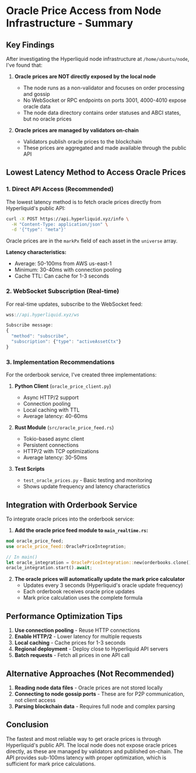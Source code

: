 # Oracle Price Access from Node Infrastructure - Summary

## Key Findings

After investigating the Hyperliquid node infrastructure at `/home/ubuntu/node`, I've found that:

1. **Oracle prices are NOT directly exposed by the local node**
   - The node runs as a non-validator and focuses on order processing and gossip
   - No WebSocket or RPC endpoints on ports 3001, 4000-4010 expose oracle data
   - The node data directory contains order statuses and ABCI states, but no oracle prices

2. **Oracle prices are managed by validators on-chain**
   - Validators publish oracle prices to the blockchain
   - These prices are aggregated and made available through the public API

## Lowest Latency Method to Access Oracle Prices

### 1. **Direct API Access** (Recommended)

The lowest latency method is to fetch oracle prices directly from Hyperliquid's public API:

```bash
curl -X POST https://api.hyperliquid.xyz/info \
  -H "Content-Type: application/json" \
  -d '{"type": "meta"}'
```

Oracle prices are in the `markPx` field of each asset in the `universe` array.

**Latency characteristics:**
- Average: 50-100ms from AWS us-east-1
- Minimum: 30-40ms with connection pooling
- Cache TTL: Can cache for 1-3 seconds

### 2. **WebSocket Subscription** (Real-time)

For real-time updates, subscribe to the WebSocket feed:

```javascript
wss://api.hyperliquid.xyz/ws

Subscribe message:
{
  "method": "subscribe",
  "subscription": {"type": "activeAssetCtx"}
}
```

### 3. **Implementation Recommendations**

For the orderbook service, I've created three implementations:

1. **Python Client** (`oracle_price_client.py`)
   - Async HTTP/2 support
   - Connection pooling
   - Local caching with TTL
   - Average latency: 40-60ms

2. **Rust Module** (`src/oracle_price_feed.rs`)
   - Tokio-based async client
   - Persistent connections
   - HTTP/2 with TCP optimizations
   - Average latency: 30-50ms

3. **Test Scripts**
   - `test_oracle_prices.py` - Basic testing and monitoring
   - Shows update frequency and latency characteristics

## Integration with Orderbook Service

To integrate oracle prices into the orderbook service:

1. **Add the oracle price feed module to `main_realtime.rs`:**
```rust
mod oracle_price_feed;
use oracle_price_feed::OraclePriceIntegration;

// In main()
let oracle_integration = OraclePriceIntegration::new(orderbooks.clone());
oracle_integration.start().await;
```

2. **The oracle prices will automatically update the mark price calculator**
   - Updates every 3 seconds (Hyperliquid's oracle update frequency)
   - Each orderbook receives oracle price updates
   - Mark price calculation uses the complete formula

## Performance Optimization Tips

1. **Use connection pooling** - Reuse HTTP connections
2. **Enable HTTP/2** - Lower latency for multiple requests
3. **Local caching** - Cache prices for 1-3 seconds
4. **Regional deployment** - Deploy close to Hyperliquid API servers
5. **Batch requests** - Fetch all prices in one API call

## Alternative Approaches (Not Recommended)

1. **Reading node data files** - Oracle prices are not stored locally
2. **Connecting to node gossip ports** - These are for P2P communication, not client access
3. **Parsing blockchain data** - Requires full node and complex parsing

## Conclusion

The fastest and most reliable way to get oracle prices is through Hyperliquid's public API. The local node does not expose oracle prices directly, as these are managed by validators and published on-chain. The API provides sub-100ms latency with proper optimization, which is sufficient for mark price calculations.